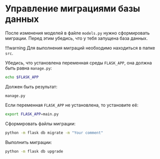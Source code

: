 # Управление миграциями базы данных
После изменения моделей в файле `models.py` нужно сформировать миграции. Перед этим убедись,
что у тебя запущена база данных.

!!!warning
    Для выполнения миграций необходимо находиться в папке `src`.

Убедись, что установлена переменная среды `FLASK_APP`, она должна быть равна `manage.py`:
```bash
echo $FLASK_APP
```

Должен быть результат:
```
manage.py
```
Если переменная `FLASK_APP` не установлена, то установите её:
```bash
export FLASK_APP=main.py
```
Сформировать файлы миграции:
```bash
python -m flask db migrate -m "Your comment"
```
Выполнить миграции:
```bash
python -m flask db upgrade
```
